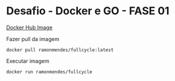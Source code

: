 # Desafio - Docker e GO - FASE 01

[Docker Hub Image](https://hub.docker.com/r/ramonmendes/fullcycle/)

Fazer pull da imagem
```shell
docker pull ramonmendes/fullcycle:latest
```

Executar imagem
```shell
docker run ramonmendes/fullcycle 
```